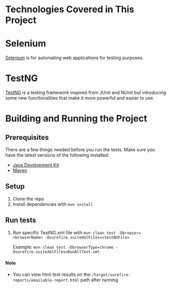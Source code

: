 Technologies Covered in This Project
====================================

# Selenium
[Selenium](https://www.seleniumhq.org/) is for automating web applications for testing purposes.


# TestNG
[TestNG](https://testng.org/doc/) is a testing framework inspired from JUnit and NUnit but introducing some new functionalities that make it more powerful and easier to use.

Building and Running the Project
================================

## Prerequisites
There are a few things needed before you run the tests. Make sure you have the latest versions of the following installed:
- [Java Development Kit](http://www.oracle.com/technetwork/java/javase/downloads/index.html)
- [Maven](https://maven.apache.org/)

## Setup
1. Clone the repo
2. Install dependencies with `mvn install`

## Run tests

1. Run specific TestNG.xml file with `mvn clean test -Dbrowser=<browserName> -Dsurefire.suiteXmlFiles=<testNGFile>`
   
   Example:  `mvn clean test -DbrowserType=chrome -Dsurefire.suiteXmlFiles=RunAllTest.xml`
   
#### Note
- You can view html test results on the `/target/surefire-reports/emailable-report.html` path after running

